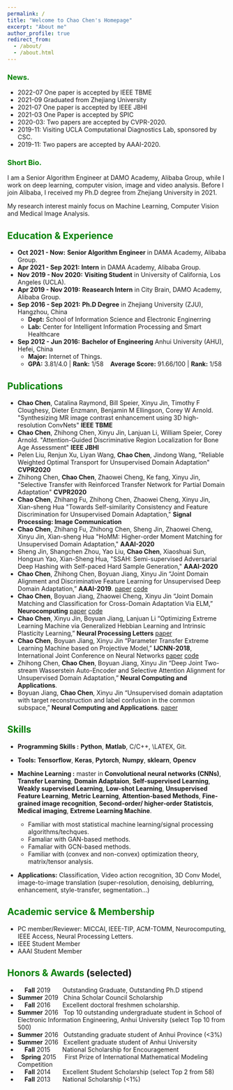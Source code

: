 ```yaml
---
permalink: /
title: "Welcome to Chao Chen's Homepage"
excerpt: "About me"
author_profile: true
redirect_from: 
  - /about/
  - /about.html
---
```


### <span style="color: green"> News. </span> 
* 2022-07 One paper is accepted by IEEE TBME
* 2021-09 Graduated from Zhejiang University
* 2021-07 One paper is accepted by IEEE JBHI
* 2021-03 One Paper is accepted by SPIC
* 2020-03: Two papers are accepted by CVPR-2020.
* 2019-11: Visiting UCLA Computational Diagnostics Lab, sponsored by CSC.
* 2019-11: Two papers are accepted by AAAI-2020.


### <span style="color: green"> Short Bio. </span> 
I am a Senior Algorithm Engineer at DAMO Academy, Alibaba Group, while I work on deep learning, computer vision, image and video analysis. Before I join Alibaba, I received my Ph.D degree from Zhejiang University in 2021. 

My research interest mainly focus on Machine Learning, Computer Vision and Medical Image Analysis.


## <span style="color: green"> Education & Experience </span>
* **Oct 2021 - Now:** **Senior Algorithm Engineer** in DAMA Academy, Alibaba Group.
* **Apr 2021 - Sep 2021:** **Intern** in DAMA Academy, Alibaba Group.
* **Nov 2019 - Nov 2020:** **Visiting Student** in University of California, Los Angeles (UCLA).
* **Apr 2019 - Nov 2019:** **Reasearch Intern** in City Brain, DAMO Academy, Alibaba Group.
* **Sep 2016 - Sep 2021:** **Ph.D Degree** in Zhejiang University (ZJU), Hangzhou, China
  - **Dept:**  School of Information Science and Electronic Enginerring 
  - **Lab:** Center for Intelligent Information Processing and Smart Healthcare
* **Sep 2012 - Jun 2016:** **Bachelor of Engineering** Anhui University (AHU), Hefei, China
  - **Major:**  Internet of Things.
  - **GPA:** 3.81/4.0 \| **Rank:** 1/58 &nbsp;&nbsp; **Average Score:** 91.66/100 \| **Rank:** 1/58

## <span style="color: green"> Publications </span>
* **Chao Chen**, Catalina Raymond, Bill Speier, Xinyu Jin, Timothy F Cloughesy, Dieter Enzmann, Benjamin M Ellingson, Corey W Arnold. "Synthesizing MR image contrast enhancement using 3D high-resolution ConvNets" **IEEE TBME**
* **Chao Chen**, Zhihong Chen, Xinyu Jin, Lanjuan Li, William Speier, Corey Arnold. "Attention-Guided Discriminative Region Localization for Bone Age Assessment"  **IEEE JBHI**
* Pelen Liu, Renjun Xu, Liyan Wang, **Chao Chen**, Jindong Wang, "Reliable Weighted Optimal Transport for Unsupervised Domain Adaptation" **CVPR2020**
* Zhihong Chen, **Chao Chen**, Zhaowei Cheng, Ke fang, Xinyu Jin, "Selective Transfer with Reinforced Transfer Network
for Partial Domain Adaptation"  **CVPR2020**
* **Chao Chen**, Zhihang Fu, Zhihong Chen, Zhaowei Cheng, Xinyu Jin, Xian-sheng Hua "Towards Self-similarity Consistency and Feature Discrimination for Unsupervised Domain Adaptation," **Signal Processing: Image Communication**
* **Chao Chen**, Zhihang Fu, Zhihong Chen, Sheng Jin, Zhaowei Cheng, Xinyu Jin, Xian-sheng Hua "HoMM: Higher-order Moment Matching for Unsupervised Domain Adaptation," **AAAI-2020**
* Sheng Jin, Shangchen Zhou, Yao Liu, **Chao Chen**, Xiaoshuai Sun, Hongxun Yao, Xian-Sheng Hua, "SSAH: Semi-supervised Adversarial Deep Hashing with Self-paced Hard Sample Generation," **AAAI-2020** 
* **Chao Chen**, Zhihong Chen, Boyuan Jiang, Xinyu Jin “Joint Domain Alignment and Discriminative Feature Learning for Unsupervised Deep Domain Adaptation,” **AAAI-2019**. [paper](https://arxiv.org/abs/1808.09347) [code](https://github.com/chenchao666/JDDA-Master)
* **Chao Chen**, Boyuan Jiang, Zhaowei Cheng, Xinyu Jin “Joint Domain Matching and Classification for Cross-Domain Adaptation Via ELM,” **Neurocomputing** [paper](https://www.sciencedirect.com/science/article/pii/S0925231219300839) [code](https://github.com/chenchao666/JDMC)
* **Chao Chen**, Xinyu Jin, Boyuan Jiang, Lanjuan Li “Optimizing Extreme Learning Machine via Generalized Hebbian Learning
and Intrinsic Plasticity Learning,” **Neural Processing Letters** [paper](https://link.springer.com/article/10.1007/s11063-018-9869-6)
* **Chao Chen**, Boyuan Jiang, Xinyu Jin “Parameter Transfer Extreme Learning Machine based on Projective Model,” **IJCNN-2018**,
International Joint Conference on Neural Networks [paper](https://arxiv.org/abs/1809.01018) [code](https://github.com/chenchao666/PTELM)
* Zhihong Chen, **Chao Chen**, Boyuan Jiang, Xinyu Jin “Deep Joint Two-stream Wasserstein Auto-Encoder and Selective Attention Alignment for Unsupervised Domain Adaptation,” **Neural Computing and Applications**.
* Boyuan Jiang, **Chao Chen**, Xinyu Jin “Unsupervised domain adaptation with target reconstruction and label confusion in
the common subspace,” **Neural Computing and Applications**. [paper](https://link.springer.com/article/10.1007/s00521-018-3846-x)

## <span style="color: green"> Skills </span>
* **Programming Skills :** **Python**, **Matlab**, C/C++, \LATEX, Git.
* **Tools:** **Tensorflow**, **Keras**, **Pytorch**, **Numpy**, **sklearn**, **Opencv**
* **Machine Learning :** master in **Convolutional neural networks (CNNs)**, **Transfer Learning**, **Domain Adaptaion**, **Self-supervised Learning**, **Weakly supervised Learning**, **Low-shot Learning**, **Unsupervised Feature Learning**, **Metric Learning**, **Attention-based Methods**, **Fine-grained image recognition**,  **Second-order/ higher-order Statistcis**, **Medical imaging**, **Extreme Learning Machine**.
  - Familiar with most statistical machine learning/signal processing algorithms/techques.
  - Famaliar with GAN-based methods.
  - Famaliar with GCN-based methods.
  - Familiar with (convex and non-convex) optimization theory, matrix/tensor analysis. 
  
 * **Applications:** Classification, Video action recognition, 3D Conv Model, image-to-image translation (super-resolution, denoising, deblurring, enhancement, style-transfer, segmentation...)
  
## <span style="color: green"> Academic service & Membership </span>
* PC member/Reviewer: MICCAI, IEEE-TIP, ACM-TOMM, Neurocomputing, IEEE Access, Neural Processing Letters.
* IEEE Student Member
* AAAI Student Member


## <span style="color: green"> Honors & Awards </span>(selected)
*  &nbsp; &nbsp; **Fall** 2019  &nbsp; &nbsp; &nbsp; Outstanding Graduate, Outstanding Ph.D stipend
* **Summer** 2019 &nbsp; China Scholar Council Scholarship
*  &nbsp; &nbsp; **Fall** 2016  &nbsp; &nbsp; &nbsp; Excellent doctoral freshmen scholarship.
* **Summer** 2016 &nbsp; Top 10 outstanding undergraduate student in School of Electronic Information Engineering, Anhui University (select Top 10 from 500)
* **Summer** 2016 &nbsp; Outstanding graduate student of Anhui Province (<3%)
* **Summer** 2016 &nbsp; Excellent graduate student of Anhui University 
*  &nbsp; &nbsp; **Fall** 2015  &nbsp; &nbsp; &nbsp; National Scholarship for Encouragement
* &nbsp; **Spring** 2015 &nbsp; &nbsp; First Prize of International Mathematical Modeling Competition 
*  &nbsp; &nbsp; **Fall** 2014  &nbsp; &nbsp; &nbsp; Excellent Student Scholarship (select Top 2 from 58)
*  &nbsp; &nbsp; **Fall** 2013  &nbsp; &nbsp; &nbsp; National Scholarship (<1%)



